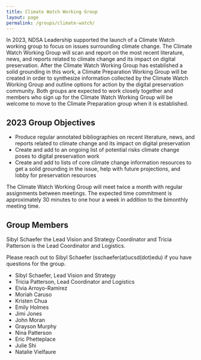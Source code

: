 ```yaml
---
title: Climate Watch Working Group
layout: page
permalink: /groups/climate-watch/
---
```


In 2023, NDSA Leadership supported the launch of a Climate Watch working group to focus on issues surrounding climate change. The Climate Watch Working Group will scan and report on the most recent literature, news, and reports related to climate change and its impact on digital preservation. After the Climate Watch Working Group has established a solid grounding in this work, a Climate Preparation Working Group will be created in order to synthesize information collected by the Climate Watch Working Group and outline options for action by the digital preservation community. Both groups are expected to work closely together and members who sign up for the Climate Watch Working Group will be welcome to move to the Climate Preparation group when it is established.
 

## 2023 Group Objectives 
- Produce regular annotated bibliographies on recent literature, news, and reports related to climate change and its impact on digital preservation
- Create and add to an ongoing list of potential risks climate change poses to digital preservation work
- Create and add to lists of core climate change information resources to get a solid grounding in the issue, help with future projections, and lobby for preservation resources

The Climate Watch Working Group will meet twice a month with regular assignments between meetings. The expected time commitment is approximately 30 minutes to one hour a week in addition to the bimonthly meeting time.      


## Group Members 
Sibyl Schaefer the Lead Vision and Strategy Coordinator and Tricia Patterson is the Lead Coordinator and Logistics. 

Please reach out to Sibyl Schaefer (sschaefer(at)ucsd(dot)edu) if you have questions for the group.  

- Sibyl Schaefer, Lead Vision and Strategy
- Tricia Patterson, Lead Coordinator and Logistics
- Elvia Arroyo-Ramirez
- Moriah Caruso
- Kristen Chua
- Emily Holmes
- Jimi Jones
- John Moran
- Grayson Murphy
- Nina Patterson
- Eric Phetteplace
- Julie Shi
- Natalie Vielfaure

